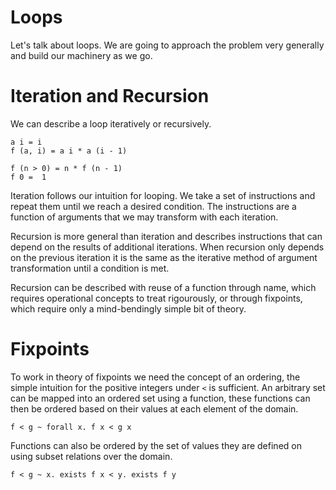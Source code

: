 # Loops

Let's talk about loops. We are going to approach the problem very generally and build our machinery as we go.

# Iteration and Recursion

We can describe a loop iteratively or recursively.

```
a i = i
f (a, i) = a i * a (i - 1)
```

```
f (n > 0) = n * f (n - 1)
f 0 =  1
```

Iteration follows our intuition for looping. We take a set of instructions and repeat them
until we reach a desired condition. The instructions are a function of arguments that we may
transform with each iteration.

Recursion is more general than iteration and describes instructions that can depend on the results of additional
iterations. When recursion only depends on the previous iteration it is the same as the iterative method of argument transformation until a condition is met.

Recursion can be described with reuse of a function through name,
which requires operational concepts to treat rigourously, or through fixpoints, which
require only a mind-bendingly simple bit of theory.

# Fixpoints

To work in theory of fixpoints we need the concept of an ordering, the simple intuition for the positive integers under `<` is sufficient. An arbitrary set can be mapped into an ordered set using a function, these functions can then be ordered based on their values at each element of the domain.

```
f < g ~ forall x. f x < g x
```

Functions can also be ordered by the set of values they are defined on using subset relations over the domain.

```
f < g ~ x. exists f x < y. exists f y
```
